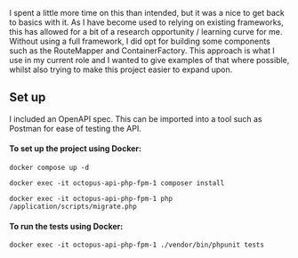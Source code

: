 I spent a little more time on this than intended, but it was a nice to get back to basics with it. As I have become used to relying on existing frameworks, this has allowed for a bit of a research opportunity / learning curve for me.
Without using a full framework, I did opt for building some components such as the RouteMapper and ContainerFactory. This approach is what I use in my current role and I wanted to give examples of that where possible, whilst also trying to make this project easier to expand upon.

<h2>Set up</h2>
I included an OpenAPI spec. This can be imported into a tool such as Postman for ease of testing the API.

<h4>To set up the project using Docker:</h4>

```docker compose up -d```

```docker exec -it octopus-api-php-fpm-1 composer install```

```docker exec -it octopus-api-php-fpm-1 php /application/scripts/migrate.php```

<h4>To run the tests using Docker:</h4>

```docker exec -it octopus-api-php-fpm-1 ./vendor/bin/phpunit tests```
